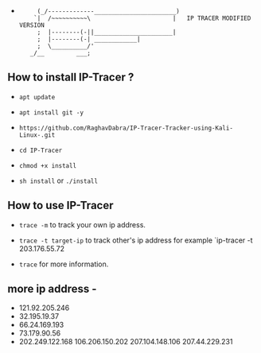 *          (_/-------------_______________________)
          `|  /~~~~~~~~~~\                       |   IP TRACER MODIFIED VERSION 
           ;  |--------(-||______________________|
           ;  |--------(-| ____________|
           ;  \__________/'
         _/__         ___;

## How to install IP-Tracer ?

* `apt update`

* `apt install git -y`

* `https://github.com/RaghavDabra/IP-Tracer-Tracker-using-Kali-Linux-.git`

* `cd IP-Tracer`

* `chmod +x install`

* `sh install` or `./install`


## How to use IP-Tracer

* `trace -m` to track your own ip address.

* `trace -t target-ip` to track other's ip address for example `ip-tracer -t 203.176.55.72

* `trace` for more information.

## more ip address - 
* 121.92.205.246
* 32.195.19.37
* 66.24.169.193
* 73.179.90.56
* 202.249.122.168
106.206.150.202
207.104.148.106
207.44.229.231




